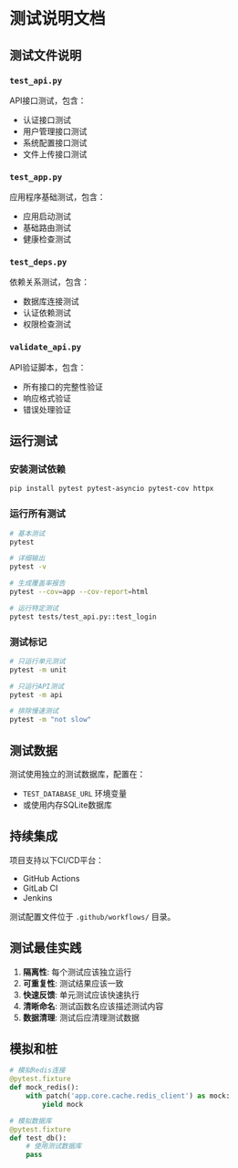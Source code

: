 # 测试说明文档

## 测试文件说明

### `test_api.py`
API接口测试，包含：
- 认证接口测试
- 用户管理接口测试
- 系统配置接口测试
- 文件上传接口测试

### `test_app.py`
应用程序基础测试，包含：
- 应用启动测试
- 基础路由测试
- 健康检查测试

### `test_deps.py`
依赖关系测试，包含：
- 数据库连接测试
- 认证依赖测试
- 权限检查测试

### `validate_api.py`
API验证脚本，包含：
- 所有接口的完整性验证
- 响应格式验证
- 错误处理验证

## 运行测试

### 安装测试依赖
```bash
pip install pytest pytest-asyncio pytest-cov httpx
```

### 运行所有测试
```bash
# 基本测试
pytest

# 详细输出
pytest -v

# 生成覆盖率报告
pytest --cov=app --cov-report=html

# 运行特定测试
pytest tests/test_api.py::test_login
```

### 测试标记
```bash
# 只运行单元测试
pytest -m unit

# 只运行API测试
pytest -m api

# 排除慢速测试
pytest -m "not slow"
```

## 测试数据

测试使用独立的测试数据库，配置在：
- `TEST_DATABASE_URL` 环境变量
- 或使用内存SQLite数据库

## 持续集成

项目支持以下CI/CD平台：
- GitHub Actions
- GitLab CI
- Jenkins

测试配置文件位于 `.github/workflows/` 目录。

## 测试最佳实践

1. **隔离性**: 每个测试应该独立运行
2. **可重复性**: 测试结果应该一致
3. **快速反馈**: 单元测试应该快速执行
4. **清晰命名**: 测试函数名应该描述测试内容
5. **数据清理**: 测试后应清理测试数据

## 模拟和桩
```python
# 模拟Redis连接
@pytest.fixture
def mock_redis():
    with patch('app.core.cache.redis_client') as mock:
        yield mock

# 模拟数据库
@pytest.fixture
def test_db():
    # 使用测试数据库
    pass
```